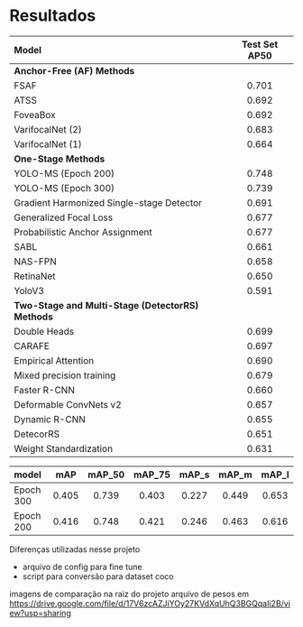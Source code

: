 # Resultados

| Model                                              | Test Set AP50 |
| :------------------------------------------------- | :-----------: |
| **Anchor-Free (AF) Methods**                       |               |
| FSAF                                               |     0.701     |
| ATSS                                               |     0.692     |
| FoveaBox                                           |     0.692     |
| VarifocalNet (2)                                   |     0.683     |
| VarifocalNet (1)                                   |     0.664     |
| **One-Stage Methods**                              |               |
| YOLO-MS (Epoch 200)                                |     0.748     |
| YOLO-MS (Epoch 300)                                |     0.739     |
| Gradient Harmonized Single-stage Detector          |     0.691     |
| Generalized Focal Loss                             |     0.677     |
| Probabilistic Anchor Assignment                    |     0.677     |
| SABL                                               |     0.661     |
| NAS-FPN                                            |     0.658     |
| RetinaNet                                          |     0.650     |
| YoloV3                                             |     0.591     |
| **Two-Stage and Multi-Stage (DetectorRS) Methods** |               |
| Double Heads                                       |     0.699     |
| CARAFE                                             |     0.697     |
| Empirical Attention                                |     0.690     |
| Mixed precision training                           |     0.679     |
| Faster R-CNN                                       |     0.660     |
| Deformable ConvNets v2                             |     0.657     |
| Dynamic R-CNN                                      |     0.655     |
| DetecorRS                                          |     0.651     |
| Weight Standardization                             |     0.631     |

| model     |  mAP  | mAP_50 | mAP_75 | mAP_s | mAP_m | mAP_l |
| :-------- | :---: | :----: | :----: | :---: | :---: | :---: |
| Epoch 300 | 0.405 | 0.739  | 0.403  | 0.227 | 0.449 | 0.653 |
| Epoch 200 | 0.416 | 0.748  | 0.421  | 0.246 | 0.463 | 0.616 |

Diferenças utilizadas nesse projeto

- arquivo de config para fine tune
- script para conversão para dataset coco

imagens de comparação na raiz do projeto
arquivo de pesos em <https://drive.google.com/file/d/17V6zcAZJiYOy27KVdXqUhQ3BGQqaIi2B/view?usp=sharing>
